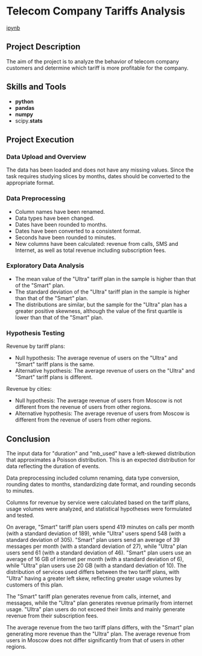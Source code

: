# Telecom Company Tariffs Analysis

[ipynb](https://github.com/mvs834/Yandex.Practicum/blob/3aa4bea6c1e42ac87a4f471651cbefc30ebf6d9f/DA%2004%20Telecom%20tariff%20analysis/Telecom_tariff_analysis.ipynb)

## Project Description

The aim of the project is to analyze the behavior of telecom company customers and determine which tariff is more profitable for the company.

## Skills and Tools

- **python**
- **pandas**
- **numpy**
- scipy.**stats**

## Project Execution
### Data Upload and Overview

The data has been loaded and does not have any missing values. Since the task requires studying slices by months, dates should be converted to the appropriate format.

### Data Preprocessing
- Column names have been renamed.
- Data types have been changed.
- Dates have been rounded to months.
- Dates have been converted to a consistent format.
- Seconds have been rounded to minutes.
- New columns have been calculated: revenue from calls, SMS and Internet, as well as total revenue including subscription fees.

### Exploratory Data Analysis
- The mean value of the "Ultra" tariff plan in the sample is higher than that of the "Smart" plan.
- The standard deviation of the "Ultra" tariff plan in the sample is higher than that of the "Smart" plan.
- The distributions are similar, but the sample for the "Ultra" plan has a greater positive skewness, although the value of the first quartile is lower than that of the "Smart" plan.

### Hypothesis Testing

Revenue by tariff plans:
- Null hypothesis: The average revenue of users on the "Ultra" and "Smart" tariff plans is the same.
- Alternative hypothesis: The average revenue of users on the "Ultra" and "Smart" tariff plans is different.

Revenue by cities:
- Null hypothesis: The average revenue of users from Moscow is not different from the revenue of users from other regions.
- Alternative hypothesis: The average revenue of users from Moscow is different from the revenue of users from other regions.

## Conclusion

The input data for "duration" and "mb_used" have a left-skewed distribution that approximates a Poisson distribution. This is an expected distribution for data reflecting the duration of events.

Data preprocessing included column renaming, data type conversion, rounding dates to months, standardizing date format, and rounding seconds to minutes.

Columns for revenue by service were calculated based on the tariff plans, usage volumes were analyzed, and statistical hypotheses were formulated and tested.

On average, "Smart" tariff plan users spend 419 minutes on calls per month (with a standard deviation of 189), while "Ultra" users spend 548 (with a standard deviation of 305). "Smart" plan users send an average of 39 messages per month (with a standard deviation of 27), while "Ultra" plan users send 61 (with a standard deviation of 46). "Smart" plan users use an average of 16 GB of internet per month (with a standard deviation of 6), while "Ultra" plan users use 20 GB (with a standard deviation of 10). The distribution of services used differs between the two tariff plans, with "Ultra" having a greater left skew, reflecting greater usage volumes by customers of this plan.

The "Smart" tariff plan generates revenue from calls, internet, and messages, while the "Ultra" plan generates revenue primarily from internet usage. "Ultra" plan users do not exceed their limits and mainly generate revenue from their subscription fees.

The average revenue from the two tariff plans differs, with the "Smart" plan generating more revenue than the "Ultra" plan. The average revenue from users in Moscow does not differ significantly from that of users in other regions.